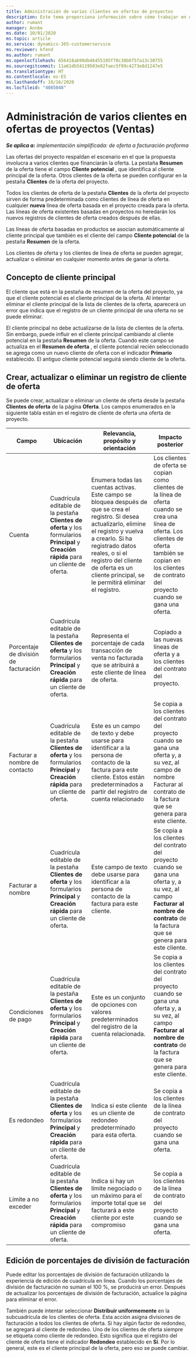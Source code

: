 ```yaml
---
title: Administración de varios clientes en ofertas de proyectos
description: Este tema proporciona información sobre cómo trabajar en ofertas con varios clientes que financiarán el proyecto. (Sales)
author: rumant
manager: Annbe
ms.date: 10/01/2020
ms.topic: article
ms.service: dynamics-365-customerservice
ms.reviewer: kfend
ms.author: rumant
ms.openlocfilehash: 656418ab99db46455195f70c38b6f5fa13c30755
ms.sourcegitcommit: 11a61db54119503e82faec5f99c4273e8d1247e5
ms.translationtype: HT
ms.contentlocale: es-ES
ms.lasthandoff: 10/16/2020
ms.locfileid: "4085048"
---
```

# <a name="managing-multiple-customers-on-project-quotes-sales"></a>Administración de varios clientes en ofertas de proyectos (Ventas)

_**Se aplica a:** implementación simplificada: de oferta a facturación proforma_

Las ofertas del proyecto respaldan el escenario en el que la propuesta involucra a varios clientes que financiarán la oferta. La pestaña **Resumen** de la oferta tiene el campo **Cliente potencial** , que identifica al cliente principal de la oferta. Otros clientes de la oferta se pueden configurar en la pestaña **Clientes** de la oferta del proyecto.

Todos los clientes de oferta de la pestaña **Clientes** de la oferta del proyecto sirven de forma predeterminada como clientes de línea de oferta en cualquier **nueva** línea de oferta basada en el proyecto creada para la oferta. Las líneas de oferta existentes basadas en proyectos no heredarán los nuevos registros de clientes de oferta creados después de ellas.

Las líneas de oferta basadas en productos se asocian automáticamente al cliente principal que también es el cliente del campo **Cliente potencial** de la pestaña **Resumen** de la oferta.

Los clientes de oferta y los clientes de línea de oferta se pueden agregar, actualizar o eliminar en cualquier momento antes de ganar la oferta.

## <a name="concept-of-a-primary-customer"></a>Concepto de cliente principal

El cliente que está en la pestaña de resumen de la oferta del proyecto, ya que el cliente potencial es el cliente principal de la oferta. Al intentar eliminar el cliente principal de la lista de clientes de la oferta, aparecerá un error que indica que el registro de un cliente principal de una oferta no se puede eliminar.

El cliente principal no debe actualizarse de la lista de clientes de la oferta. Sin embargo, puede influir en el cliente principal cambiando al cliente potencial en la pestaña **Resumen** de la oferta. Cuando este campo se actualiza en el **Resumen de oferta** , el cliente potencial recién seleccionado se agrega como un nuevo cliente de oferta con el indicador **Primario** establecido. El antiguo cliente potencial seguirá siendo cliente de la oferta.

## <a name="create-update-or-delete-a-quote-customer-record"></a>Crear, actualizar o eliminar un registro de cliente de oferta

Se puede crear, actualizar o eliminar un cliente de oferta desde la pestaña **Clientes de oferta** de la página **Oferta**. Los campos enumerados en la siguiente tabla están en el registro de cliente de oferta una oferta de proyecto.

| **Campo** | **Ubicación** | **Relevancia, propósito y orientación** | **Impacto posterior** |
| --- | --- | --- | --- |
| Cuenta | Cuadrícula editable de la pestaña **Clientes de oferta** y los formularios **Principal** y **Creación rápida** para un cliente de oferta. | Enumera todas las cuentas activas. Este campo se bloquea después de que se crea el registro. Si desea actualizarlo, elimine el registro y vuelva a crearlo. Si ha registrado datos reales, o si el registro del cliente de oferta es un cliente principal, se le permitirá eliminar el registro. | Los clientes de oferta se copian como clientes de la línea de oferta cuando se crea una línea de oferta. Los clientes de oferta también se copian en los clientes de contrato del proyecto cuando se gana una oferta. |
| Porcentaje de división de facturación | Cuadrícula editable de la pestaña **Clientes de oferta** y los formularios **Principal** y **Creación rápida** para un cliente de oferta. | Representa el porcentaje de cada transacción de venta no facturada que se atribuirá a este cliente de línea de oferta. | Copiado a las nuevas líneas de oferta y a los clientes del contrato del proyecto. |
| Facturar a nombre de contacto | Cuadrícula editable de la pestaña **Clientes de oferta** y los formularios **Principal** y **Creación rápida** para un cliente de oferta. | Este es un campo de texto y debe usarse para identificar a la persona de contacto de la factura para este cliente. Estos están predeterminados a partir del registro de cuenta relacionado | Se copia a los clientes del contrato del proyecto cuando se gana una oferta y, a su vez, al campo de nombre Facturar al contrato de la factura que se genera para este cliente. |
| Facturar a nombre | Cuadrícula editable de la pestaña **Clientes de oferta** y los formularios **Principal** y **Creación rápida** para un cliente de oferta. | Este campo de texto debe usarse para identificar a la persona de contacto de la factura para este cliente. | Se copia a los clientes del contrato del proyecto cuando se gana una oferta y, a su vez, al campo **Facturar al nombre de contrato** de la factura que se genera para este cliente. |
| Condiciones de pago | Cuadrícula editable de la pestaña **Clientes de oferta** y los formularios **Principal** y **Creación rápida** para un cliente de oferta. | Este es un conjunto de opciones con valores predeterminados del registro de la cuenta relacionada. | Se copia a los clientes del contrato del proyecto cuando se gana una oferta y, a su vez, al campo **Facturar al nombre de contrato** de la factura que se genera para este cliente. |
| Es redondeo | Cuadrícula editable de la pestaña **Clientes de oferta** y los formularios **Principal** y **Creación rápida** para un cliente de oferta. | Indica si este cliente es un cliente de redondeo predeterminado para esta oferta. | Se copia a los clientes de la línea de contrato del proyecto cuando se gana una oferta. |
| Límite a no exceder | Cuadrícula editable de la pestaña **Clientes de oferta** y los formularios **Principal** y **Creación rápida** para un cliente de oferta. | Indica si hay un límite negociado o un máximo para el importe total que se facturará a este cliente por este compromiso | Se copia a los clientes de la línea de contrato del proyecto cuando se gana una oferta. |

## <a name="editing-billing-split-percentages"></a>Edición de porcentajes de división de facturación

Puede editar los porcentajes de división de facturación utilizando la experiencia de edición de cuadrícula en línea. Cuando los porcentajes de división de facturación no suman el 100 %, se producirá un error. Después de actualizar los porcentajes de división de facturación, actualice la página para eliminar el error.

También puede intentar seleccionar **Distribuir uniformemente** en la subcuadrícula de los clientes de oferta. Esta acción asigna divisiones de facturación a todos los clientes de oferta. Si hay algún factor de redondeo, se agregará al cliente de redondeo. Uno de los clientes de oferta siempre se etiqueta como cliente de redondeo. Esto significa que el registro del cliente de oferta tiene el indicador **Redondeo** establecido en **Sí**. Por lo general, este es el cliente principal de la oferta, pero eso se puede cambiar.
